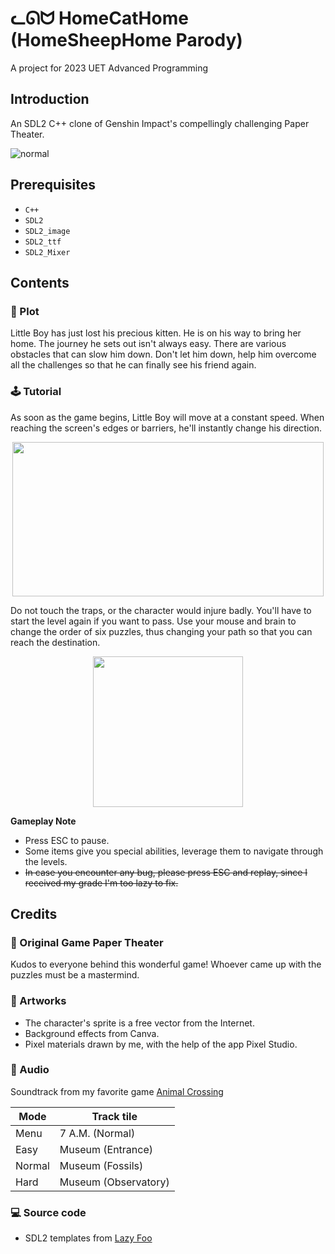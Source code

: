 # ᓚᘏᗢ HomeCatHome (HomeSheepHome Parody)

A project for 2023 UET Advanced Programming

## Introduction

An SDL2 C++ clone of Genshin Impact's compellingly challenging Paper Theater.

![normal](https://user-images.githubusercontent.com/97957290/234909341-355effd6-ab2d-4b26-a7b9-0f93dc5a9bf1.png)


## Prerequisites

- `C++`
- `SDL2`
- `SDL2_image`
- `SDL2_ttf`
- `SDL2_Mixer`

## Contents

### :open_book: Plot

Little Boy has just lost his precious kitten. He is on his way to bring her home. The journey he sets out isn't always easy. There are various obstacles that can slow him down. Don't let him down, help him overcome all the challenges so that he can finally see his friend again. 

### :joystick: Tutorial

As soon as the game begins, Little Boy will move at a constant speed. When reaching the screen's edges or barriers, he'll instantly change his direction.   

<p align="center">             
<img width="498" height="247" src = "https://user-images.githubusercontent.com/97957290/234910354-04718d93-6577-4d38-baf0-9cde4d5abe85.png">
</p>

Do not touch the traps, or the character would injure badly. You'll have to start the level again if you want to pass. Use your mouse and brain to change the order of six puzzles, thus changing your path so that you can reach the destination.
              
<p align="center">       
<img width="240" height="241" src = "https://user-images.githubusercontent.com/97957290/234908859-31b3239a-08f6-4768-adc4-76142ded4232.png">
</p>

**Gameplay Note**
- Press ESC to pause.                
- Some items give you special abilities, leverage them to navigate through the levels.
- ~~In case you encounter any bug, please press ESC and replay, since I received my grade I'm too lazy to fix.~~

## Credits

### :crown: Original Game Paper Theater
Kudos to everyone behind this wonderful game! Whoever came up with the puzzles must be a mastermind.

### :art: Artworks
   *  The character's sprite is a free vector from the Internet.
   *  Background effects from Canva.
   *  Pixel materials drawn by me, with the help of the app Pixel Studio.

### :musical_note: Audio
Soundtrack from my favorite game [Animal Crossing](https://downloads.khinsider.com/game-soundtracks/album/animal-crossing-let-s-go-to-the-city)

| Mode | Track tile |
| ------------- | -------------  |
| Menu | 7 A.M. (Normal) |
| Easy  | Museum (Entrance) |  
| Normal | Museum (Fossils)|
| Hard | Museum (Observatory)|

### :computer: Source code
  - SDL2 templates from [Lazy Foo](https://lazyfoo.net/tutorials/SDL/index.php)
  

